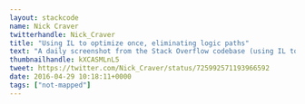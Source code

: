 ```yaml
---
layout: stackcode
name: Nick Craver
twitterhandle: Nick_Craver
title: "Using IL to optimize once, eliminating logic paths"
text: "A daily screenshot from the Stack Overflow codebase (using IL to optimize once, eliminating logic paths). "
thumbnailhandle: kXCASMLnL5
tweet: https://twitter.com/Nick_Craver/status/725992571193966592
date: 2016-04-29 10:18:11+0000
tags: ["not-mapped"]
---
```

